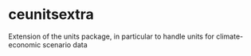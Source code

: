 # ceunitsextra
Extension of the units package, in particular to handle units for climate-economic scenario data
